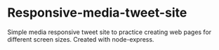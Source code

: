 # Responsive-media-tweet-site
Simple media responsive tweet site to practice creating web pages for different screen sizes.
Created with node-express.
